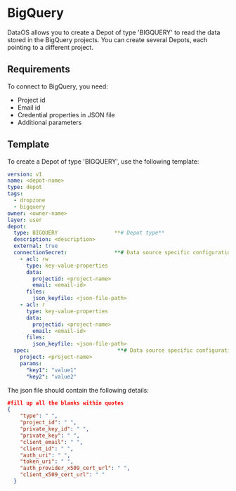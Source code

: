 # BigQuery


DataOS allows you to create a Depot of type 'BIGQUERY' to read the data stored in the BigQuery projects. You can create several Depots, each pointing to a different project.

## Requirements

To connect to BigQuery, you need:

- Project id
- Email id
- Credential properties in JSON file
- Additional parameters

## Template

To create a Depot of type 'BIGQUERY', use the following template:

```yaml
version: v1
name: <depot-name>
type: depot
tags:
  - dropzone
  - bigquery
owner: <owner-name>
layer: user
depot:
  type: BIGQUERY                  **# Depot type**
  description: <description>
  external: true
  connectionSecret:               **# Data source specific configurations**
    - acl: rw
      type: key-value-properties
      data:
        projectid: <project-name>
        email: <email-id>
      files:
        json_keyfile: <json-file-path>
    - acl: r
      type: key-value-properties
      data:
        projectid: <project-name>
        email: <email-id>
      files:
        json_keyfile: <json-file-path>
  spec:                            **# Data source specific configurations**
    project: <project-name>
    params:
      "key1": "value1"
      "key2": "value2"
```

The json file should contain the following details:

```json
#fill up all the blanks within quotes
{
    "type": " ", 
    "project_id": " ",
    "private_key_id": " ",
    "private_key": " ",
    "client_email": " ",
    "client_id": " ",
    "auth_uri": " ",
    "token_uri": " ",
    "auth_provider_x509_cert_url": " ",
    "client_x509_cert_url": " "
  }
```